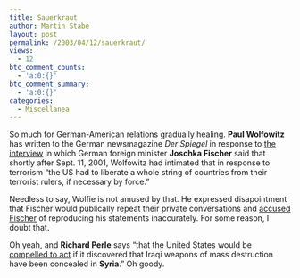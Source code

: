 ```yaml
---
title: Sauerkraut
author: Martin Stabe
layout: post
permalink: /2003/04/12/sauerkraut/
views:
  - 12
btc_comment_counts:
  - 'a:0:{}'
btc_comment_summary:
  - 'a:0:{}'
categories:
  - Miscellanea
---
```

So much for German-American relations gradually healing. **Paul Wolfowitz** has written to the German newsmagazine *Der Spiegel* in response to [the interview][1] in which German foreign minister **Joschka Fischer** said that shortly after Sept. 11, 2001, Wolfowitz had intimated that in response to terrorism &#8220;the US had to liberate a whole string of countries from their terrorist rulers, if necessary by force.&#8221; 

Needless to say, Wolfie is not amused by that. He expressed disapointment that Fischer would publically repeat their private conversations and <a href="http://www.spiegel.de/spiegel/0,1518,244560,00.html" target="_top">accused Fischer</a> of reproducing his statements inaccurately. For some reason, I doubt that. 

Oh yeah, and **Richard Perle** says &#8220;that the United States would be <a href="http://www.iht.com/articles/93022.htm" target="_top">compelled to act</a> if it discovered that Iraqi weapons of mass destruction have been concealed in **Syria**.&#8221; Oh goody.

 [1]: http://www.nytimes.com/2003/03/24/international/europe/24SPIEGEL.html